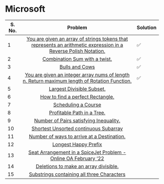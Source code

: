 # Microsoft

| S. No. | Problem | Solution |
| ------ |:-------:| ------------ |
| 1 | [You are given an array of strings tokens that represents an arithmetic expression in a Reverse Polish Notation.](https://leetcode.com/problems/evaluate-reverse-polish-notation/) | ✅ |
| 2 | [Combination Sum with a twist.](https://leetcode.com/problems/combination-sum-iii/) |  ✅|
| 3 | [Bulls and Cows](https://leetcode.com/problems/bulls-and-cows/) | ✅ |
| 4 | [You are given an integer array nums of length n. Return maximum length of Rotation Function.](https://leetcode.com/problems/rotate-function/) |  ✅  |
| 5 | [Largest Divisible Subset.](https://leetcode.com/problems/largest-divisible-subset/) |  |
| 6 | [How to find a perfect Rectangle.](https://leetcode.com/problems/perfect-rectangle/) |  |
| 7 | [Scheduling a Course](https://leetcode.com/problems/course-schedule/) | |   
| 8 | [Profitable Path in a Tree.](https://leetcode.com/problems/most-profitable-path-in-a-tree/) ||
| 9 | [Number of Pairs satisfying Inequality.](https://leetcode.com/problems/number-of-pairs-satisfying-inequality/) |  |
| 10 | [Shortest Unsorted continuous Subarray](https://leetcode.com/problems/shortest-unsorted-continuous-subarray/) || 
| 11 | [Number of ways to arrive at a Destination.](https://leetcode.com/problems/number-of-ways-to-arrive-at-destination/) | |
| 12 | [Longest Happy Prefix](https://leetcode.com/problems/longest-happy-prefix/) |  | 
| 13 | [Seat Arrangement in a SpiceJet Problem - Online OA February ‘22](https://leetcode.com/problems/airplane-seat-assignment-probability/) ||
| 14 | [Deletions to make an array divisible.](https://leetcode.com/problems/minimum-deletions-to-make-array-divisible/) |  |   
| 15 | [Substrings containing all three Characters](https://leetcode.com/problems/number-of-substrings-containing-all-three-characters/) | |   

